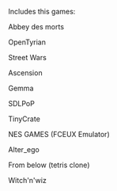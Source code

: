Includes this games:

Abbey des morts

OpenTyrian

Street Wars

Ascension

Gemma

SDLPoP

TinyCrate


NES GAMES (FCEUX Emulator)

Alter_ego

From below (tetris clone)

Witch'n'wiz
